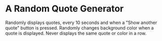 # A Random Quote Generator

Randomly displays quotes, every 10 seconds and when a "Show another quote" button is pressed. Randomly changes background color when a quote is displayed. Never displays the same quote or color in a row.